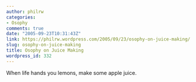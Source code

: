 ```yaml
---
author: philrw
categories:
- Osophy
comments: true
date: "2005-09-23T10:31:43Z"
link: https://philrw.wordpress.com/2005/09/23/osophy-on-juice-making/
slug: osophy-on-juice-making
title: Osophy on Juice Making
wordpress_id: 332
---
```


When life hands you lemons, make some apple juice.
